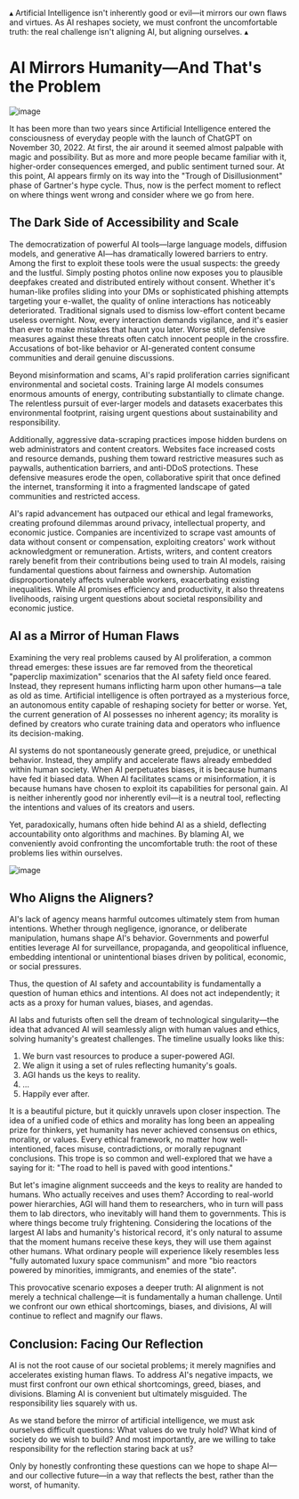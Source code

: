 ▴
Artificial Intelligence isn't inherently good or evil—it mirrors our own flaws and virtues. As AI reshapes society, we must confront the uncomfortable truth: the real challenge isn't aligning AI, but aligning ourselves.
▴

# AI Mirrors Humanity—And That's the Problem

![image](/human.png)

It has been more than two years since Artificial Intelligence entered the consciousness of everyday people with the launch of ChatGPT on November 30, 2022. At first, the air around it seemed almost palpable with magic and possibility. But as more and more people became familiar with it, higher-order consequences emerged, and public sentiment turned sour. At this point, AI appears firmly on its way into the "Trough of Disillusionment" phase of Gartner's hype cycle. Thus, now is the perfect moment to reflect on where things went wrong and consider where we go from here.

## The Dark Side of Accessibility and Scale

The democratization of powerful AI tools—large language models, diffusion models, and generative AI—has dramatically lowered barriers to entry. Among the first to exploit these tools were the usual suspects: the greedy and the lustful. Simply posting photos online now exposes you to plausible deepfakes created and distributed entirely without consent. Whether it's human-like profiles sliding into your DMs or sophisticated phishing attempts targeting your e-wallet, the quality of online interactions has noticeably deteriorated. Traditional signals used to dismiss low-effort content became useless overnight. Now, every interaction demands vigilance, and it's easier than ever to make mistakes that haunt you later. Worse still, defensive measures against these threats often catch innocent people in the crossfire. Accusations of bot-like behavior or AI-generated content consume communities and derail genuine discussions.

Beyond misinformation and scams, AI's rapid proliferation carries significant environmental and societal costs. Training large AI models consumes enormous amounts of energy, contributing substantially to climate change. The relentless pursuit of ever-larger models and datasets exacerbates this environmental footprint, raising urgent questions about sustainability and responsibility.

Additionally, aggressive data-scraping practices impose hidden burdens on web administrators and content creators. Websites face increased costs and resource demands, pushing them toward restrictive measures such as paywalls, authentication barriers, and anti-DDoS protections. These defensive measures erode the open, collaborative spirit that once defined the internet, transforming it into a fragmented landscape of gated communities and restricted access.

AI's rapid advancement has outpaced our ethical and legal frameworks, creating profound dilemmas around privacy, intellectual property, and economic justice. Companies are incentivized to scrape vast amounts of data without consent or compensation, exploiting creators' work without acknowledgment or remuneration. Artists, writers, and content creators rarely benefit from their contributions being used to train AI models, raising fundamental questions about fairness and ownership. Automation disproportionately affects vulnerable workers, exacerbating existing inequalities. While AI promises efficiency and productivity, it also threatens livelihoods, raising urgent questions about societal responsibility and economic justice.

## AI as a Mirror of Human Flaws

Examining the very real problems caused by AI proliferation, a common thread emerges: these issues are far removed from the theoretical "paperclip maximization" scenarios that the AI safety field once feared. Instead, they represent humans inflicting harm upon other humans—a tale as old as time. Artificial intelligence is often portrayed as a mysterious force, an autonomous entity capable of reshaping society for better or worse. Yet, the current generation of AI possesses no inherent agency; its morality is defined by creators who curate training data and operators who influence its decision-making.

AI systems do not spontaneously generate greed, prejudice, or unethical behavior. Instead, they amplify and accelerate flaws already embedded within human society. When AI perpetuates biases, it is because humans have fed it biased data. When AI facilitates scams or misinformation, it is because humans have chosen to exploit its capabilities for personal gain. AI is neither inherently good nor inherently evil—it is a neutral tool, reflecting the intentions and values of its creators and users.

Yet, paradoxically, humans often hide behind AI as a shield, deflecting accountability onto algorithms and machines. By blaming AI, we conveniently avoid confronting the uncomfortable truth: the root of these problems lies within ourselves.

![image](/robot.png)

## Who Aligns the Aligners?

AI's lack of agency means harmful outcomes ultimately stem from human intentions. Whether through negligence, ignorance, or deliberate manipulation, humans shape AI's behavior. Governments and powerful entities leverage AI for surveillance, propaganda, and geopolitical influence, embedding intentional or unintentional biases driven by political, economic, or social pressures.

Thus, the question of AI safety and accountability is fundamentally a question of human ethics and intentions. AI does not act independently; it acts as a proxy for human values, biases, and agendas.

AI labs and futurists often sell the dream of technological singularity—the idea that advanced AI will seamlessly align with human values and ethics, solving humanity's greatest challenges. The timeline usually looks like this:

1. We burn vast resources to produce a super-powered AGI.
2. We align it using a set of rules reflecting humanity's goals.
3. AGI hands us the keys to reality.
4. ...
5. Happily ever after.

It is a beautiful picture, but it quickly unravels upon closer inspection. The idea of a unified code of ethics and morality has long been an appealing prize for thinkers, yet humanity has never achieved consensus on ethics, morality, or values. Every ethical framework, no matter how well-intentioned, faces misuse, contradictions, or morally repugnant conclusions. This trope is so common and well-explored that we have a saying for it: "The road to hell is paved with good intentions."

But let's imagine alignment succeeds and the keys to reality are handed to humans. Who actually receives and uses them? According to real-world power hierarchies, AGI will hand them to researchers, who in turn will pass them to lab directors, who inevitably will hand them to governments. This is where things become truly frightening. Considering the locations of the largest AI labs and humanity's historical record, it's only natural to assume that the moment humans receive these keys, they will use them against other humans. What ordinary people will experience likely resembles less "fully automated luxury space communism" and more "bio reactors powered by minorities, immigrants, and enemies of the state".

This provocative scenario exposes a deeper truth: AI alignment is not merely a technical challenge—it is fundamentally a human challenge. Until we confront our own ethical shortcomings, biases, and divisions, AI will continue to reflect and magnify our flaws.

## Conclusion: Facing Our Reflection

AI is not the root cause of our societal problems; it merely magnifies and accelerates existing human flaws. To address AI's negative impacts, we must first confront our own ethical shortcomings, greed, biases, and divisions. Blaming AI is convenient but ultimately misguided. The responsibility lies squarely with us.

As we stand before the mirror of artificial intelligence, we must ask ourselves difficult questions: What values do we truly hold? What kind of society do we wish to build? And most importantly, are we willing to take responsibility for the reflection staring back at us?

Only by honestly confronting these questions can we hope to shape AI—and our collective future—in a way that reflects the best, rather than the worst, of humanity.
